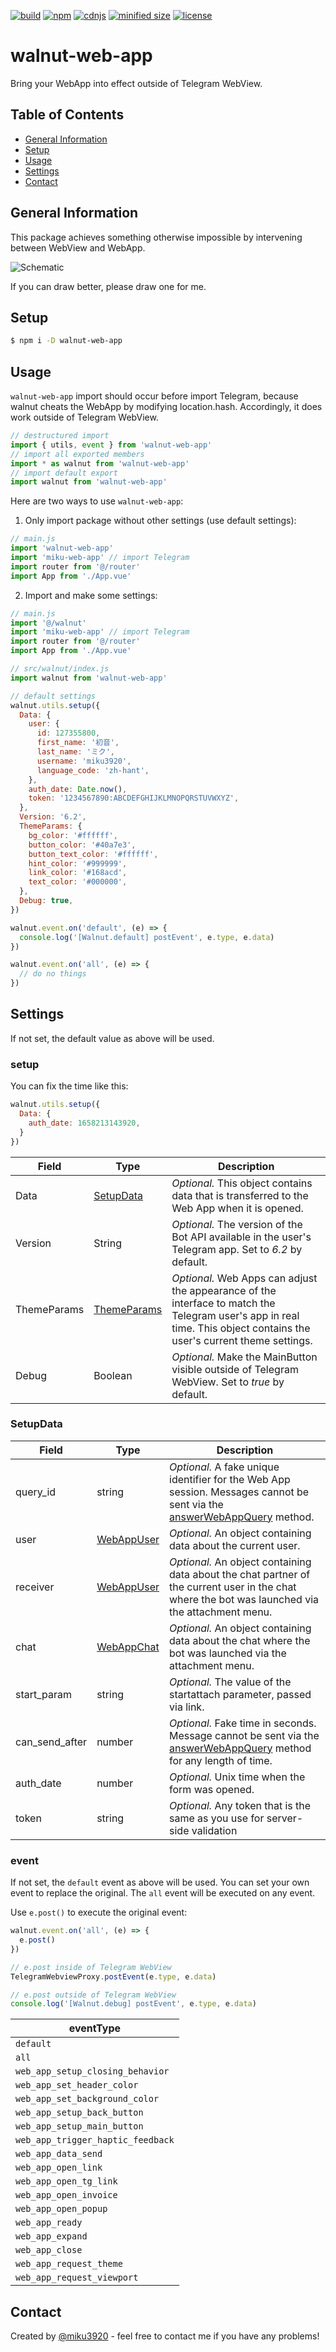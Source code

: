 [![build](https://img.shields.io/github/workflow/status/miku3920/walnut-web-app/Github%20Actions)](https://github.com/miku3920/walnut-web-app) [![npm](https://img.shields.io/npm/v/walnut-web-app)](https://www.npmjs.com/package/walnut-web-app) [![cdnjs](https://img.shields.io/cdnjs/v/walnut-web-app)](https://cdnjs.com/libraries/walnut-web-app) [![minified size](https://img.shields.io/bundlephobia/min/walnut-web-app)](https://cdnjs.com/libraries/walnut-web-app) [![license](https://img.shields.io/github/license/miku3920/walnut-web-app)](https://github.com/miku3920/walnut-web-app/blob/main/LICENSE)

# walnut-web-app

Bring your WebApp into effect outside of Telegram WebView.

## Table of Contents

- [General Information](#general-information)
- [Setup](#setup)
- [Usage](#usage)
- [Settings](#settings)
- [Contact](#contact)

## General Information

This package achieves something otherwise impossible by intervening between WebView and WebApp.

![Schematic](https://github.com/miku3920/walnut-web-app/blob/main/images/Schematic.png?raw=true)

If you can draw better, please draw one for me.

## Setup

```bash
$ npm i -D walnut-web-app
```

## Usage

`walnut-web-app` import should occur before import Telegram, because walnut cheats the WebApp by modifying location.hash. Accordingly, it does work outside of Telegram WebView.

```javascript
// destructured import
import { utils, event } from 'walnut-web-app'
// import all exported members
import * as walnut from 'walnut-web-app'
// import default export
import walnut from 'walnut-web-app'
```

Here are two ways to use `walnut-web-app`:

1. Only import package without other settings (use default settings):

```javascript
// main.js
import 'walnut-web-app'
import 'miku-web-app' // import Telegram
import router from '@/router'
import App from './App.vue'
```

2. Import and make some settings:

```javascript
// main.js
import '@/walnut'
import 'miku-web-app' // import Telegram
import router from '@/router'
import App from './App.vue'
```

```javascript
// src/walnut/index.js
import walnut from 'walnut-web-app'

// default settings
walnut.utils.setup({
  Data: {
    user: {
      id: 127355800,
      first_name: '初音',
      last_name: 'ミク',
      username: 'miku3920',
      language_code: 'zh-hant',
    },
    auth_date: Date.now(),
    token: '1234567890:ABCDEFGHIJKLMNOPQRSTUVWXYZ',
  },
  Version: '6.2',
  ThemeParams: {
    bg_color: '#ffffff',
    button_color: '#40a7e3',
    button_text_color: '#ffffff',
    hint_color: '#999999',
    link_color: '#168acd',
    text_color: '#000000',
  },
  Debug: true,
})

walnut.event.on('default', (e) => {
  console.log('[Walnut.default] postEvent', e.type, e.data)
})

walnut.event.on('all', (e) => {
  // do no things
})
```

## Settings

If not set, the default value as above will be used.

### setup

You can fix the time like this:

```javascript
walnut.utils.setup({
  Data: {
    auth_date: 1658213143920,
  }
})
```

| Field       | Type                                                              | Description                                                                                                                                                            |
| ----------- | ----------------------------------------------------------------- | ---------------------------------------------------------------------------------------------------------------------------------------------------------------------- |
| Data        | [SetupData](#setupdata)                                           | _Optional._ This object contains data that is transferred to the Web App when it is opened.                                                                            |
| Version     | String                                                            | _Optional._ The version of the Bot API available in the user's Telegram app. Set to _6.2_ by default.                                                                  |
| ThemeParams | [ThemeParams](https://core.telegram.org/bots/webapps#themeparams) | _Optional._ Web Apps can adjust the appearance of the interface to match the Telegram user's app in real time. This object contains the user's current theme settings. |
| Debug       | Boolean                                                           | _Optional._ Make the MainButton visible outside of Telegram WebView. Set to _true_ by default.                                                                         |

### SetupData

| Field          | Type                                                            | Description                                                                                                                                                                     |
| -------------- | --------------------------------------------------------------- | ------------------------------------------------------------------------------------------------------------------------------------------------------------------------------- |
| query_id       | string                                                          | _Optional._ A fake unique identifier for the Web App session. Messages cannot be sent via the [answerWebAppQuery](https://core.telegram.org/bots/api#answerwebappquery) method. |
| user           | [WebAppUser](https://core.telegram.org/bots/webapps#webappuser) | _Optional._ An object containing data about the current user.                                                                                                                   |
| receiver       | [WebAppUser](https://core.telegram.org/bots/webapps#webappuser) | _Optional._ An object containing data about the chat partner of the current user in the chat where the bot was launched via the attachment menu.                                |
| chat           | [WebAppChat](https://core.telegram.org/bots/webapps#webappchat) | _Optional._ An object containing data about the chat where the bot was launched via the attachment menu.                                                                        |
| start_param    | string                                                          | _Optional._ The value of the startattach parameter, passed via link.                                                                                                            |
| can_send_after | number                                                          | _Optional._ Fake time in seconds. Message cannot be sent via the [answerWebAppQuery](https://core.telegram.org/bots/api#answerwebappquery) method for any length of time.     |
| auth_date      | number                                                          | _Optional._ Unix time when the form was opened.                                                                                                                                 |
| token          | string                                                          | _Optional._ Any token that is the same as you use for server-side validation                                                                                                    |

### event

If not set, the `default` event as above will be used. You can set your own event to replace the original. The `all` event will be executed on any event.

Use `e.post()` to execute the original event:

```javascript
walnut.event.on('all', (e) => {
  e.post()
})

// e.post inside of Telegram WebView
TelegramWebviewProxy.postEvent(e.type, e.data)

// e.post outside of Telegram WebView
console.log('[Walnut.debug] postEvent', e.type, e.data)
```

| eventType                         |
| --------------------------------- |
| `default`                         |
| `all`                             |
| `web_app_setup_closing_behavior`  |
| `web_app_set_header_color`        |
| `web_app_set_background_color`    |
| `web_app_setup_back_button`       |
| `web_app_setup_main_button`       |
| `web_app_trigger_haptic_feedback` |
| `web_app_data_send`               |
| `web_app_open_link`               |
| `web_app_open_tg_link`            |
| `web_app_open_invoice`            |
| `web_app_open_popup`              |
| `web_app_ready`                   |
| `web_app_expand`                  |
| `web_app_close`                   |
| `web_app_request_theme`           |
| `web_app_request_viewport`        |

## Contact

Created by [@miku3920](https://t.me/miku3920) - feel free to contact me if you have any problems!